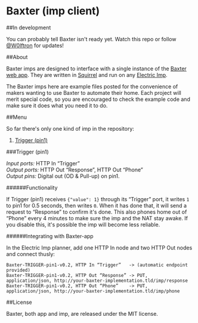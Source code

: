 Baxter (imp client)
=============

##In development

You can probably tell Baxter isn't ready yet. Watch this repo or follow [@W0lftron](https://twitter.com/W0lftron) for updates!

##About

Baxter imps are designed to interface with a single instance of the [Baxter web app](https://github.com/thure/baxter-app).
They are written in [Squirrel](http://squirrel-lang.org) and run on any [Electric Imp](http://electricimp.com).

The Baxter imps here are example files posted for the convenience of makers wanting to use Baxter to automate their home.
Each project will merit special code, so you are encouraged to check the example code and make sure it does what you need it to do.

##Menu

So far there's only one kind of imp in the repository:

1. [Trigger (pin1)](#trigger-pin1)

###Trigger (pin1)

*Input ports:* HTTP In “Trigger”  
*Output ports:* HTTP Out “Response”, HTTP Out “Phone”  
*Output pins:* Digital out (OD & Pull-up) on pin1.

######Functionality

If Trigger (pin1) receives `{"value": 1}` through its “Trigger” port, it writes `1` to pin1 for 0.5 seconds, then writes `0`.
When it has done that, it will send a request to “Response” to confirm it's done.
This also phones home out of “Phone” every 4 minutes to make sure the imp and the NAT stay awake. If you disable this, it's possible the imp will become less reliable.

######Integrating with Baxter-app

In the Electric Imp planner, add one HTTP In node and two HTTP Out nodes and connect thusly:

    Baxter-TRIGGER-pin1-v0.2, HTTP In “Trigger”   -> (automatic endpoint provided)
    Baxter-TRIGGER-pin1-v0.2, HTTP Out “Response” -> PUT, application/json, http://your-baxter-implementation.tld/imp/response
    Baxter-TRIGGER-pin1-v0.2, HTTP Out “Phone”    -> PUT, application/json, http://your-baxter-implementation.tld/imp/phone

##License

Baxter, both app and imp, are released under the MIT license.